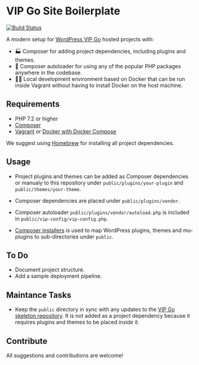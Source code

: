 # VIP Go Site Boilerplate

[![Build Status](https://travis-ci.com/xwp/vip-go-site.svg?branch=master)](https://travis-ci.com/xwp/vip-go-site)


A modern setup for [WordPress VIP Go](https://vip.wordpress.com/documentation/vip-go/) hosted projects with:

- 🏭 Composer for adding project dependencies, including plugins and themes.
- 🚀 Composer autoloader for using any of the popular PHP packages anywhere in the codebase.
- 👩‍💻 Local development environment based on Docker that can be run inside Vagrant without having to install Docker on the host machine.


## Requirements

- PHP 7.2 or higher
- [Composer](https://getcomposer.org)
- [Vagrant](https://www.vagrantup.com) or [Docker with Docker Compose](https://docs.docker.com/compose/install/)

We suggest using [Homebrew](https://brew.sh) for installing all project dependencies.


## Usage

- Project plugins and themes can be added as Composer dependencies or manualy to this repository under `public/plugins/your-plugin` and `public/themes/your-theme`.

- Composer dependencies are placed under `public/plugins/vendor`.

- Composer autoloader `public/plugins/vendor/autoload.php` is included in `public/vip-config/vip-config.php`.

- [Composer installers](https://github.com/composer/installers) is used to map WordPress plugins, themes and mu-plugins to sub-directories under `public`.


## To Do

- Document project structure.
- Add a sample deployment pipeline.


## Maintance Tasks

- Keep the `public` directory in sync with any updates to the [VIP Go skeleton repository](https://github.com/automattic/vip-go-mu-plugins-built). It is not added as a project dependency because it requires plugins and themes to be placed _inside_ it.


## Contribute

All suggestions and contributions are welcome!
